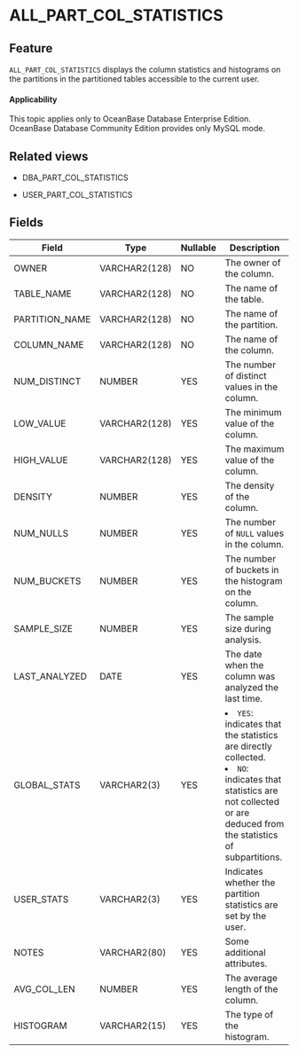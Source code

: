 ALL_PART_COL_STATISTICS
============================================

Feature
--------------------

`ALL_PART_COL_STATISTICS` displays the column statistics and histograms on the partitions in the partitioned tables accessible to the current user.

<main id="notice" >
    <h4>Applicability</h4>
    <p>This topic applies only to OceanBase Database Enterprise Edition. OceanBase Database Community Edition provides only MySQL mode. </p>
  </main>

Related views
----------------------

* DBA_PART_COL_STATISTICS



* USER_PART_COL_STATISTICS






Fields
----------------------



| Field          | **Type**      | **Nullable** | **Description**                                                                                                                                                                  |
|----------------|---------------|--------------|----------------------------------------------------------------------------------------------------------------------------------------------------------------------------------|
| OWNER          | VARCHAR2(128) | NO           | The owner of the column.                                                                                                                                                         |
| TABLE_NAME     | VARCHAR2(128) | NO           | The name of the table.                                                                                                                                                           |
| PARTITION_NAME | VARCHAR2(128) | NO           | The name of the partition.                                                                                                                                                       |
| COLUMN_NAME    | VARCHAR2(128) | NO           | The name of the column.                                                                                                                                                          |
| NUM_DISTINCT   | NUMBER        | YES          | The number of distinct values in the column.                                                                                                                                     |
| LOW_VALUE      | VARCHAR2(128) | YES          | The minimum value of the column.                                                                                                                                                 |
| HIGH_VALUE     | VARCHAR2(128) | YES          | The maximum value of the column.                                                                                                                                                 |
| DENSITY        | NUMBER        | YES          | The density of the column.                                                                                                                                                       |
| NUM_NULLS      | NUMBER        | YES          | The number of `NULL` values in the column.                                                                                                                                       |
| NUM_BUCKETS    | NUMBER        | YES          | The number of buckets in the histogram on the column.                                                                                                                            |
| SAMPLE_SIZE    | NUMBER        | YES          | The sample size during analysis.                                                                                                                                                 |
| LAST_ANALYZED  | DATE          | YES          | The date when the column was analyzed the last time.                                                                                                                             |
| GLOBAL_STATS   | VARCHAR2(3)   | YES          | <li> `YES`: indicates that the statistics are directly collected.    <li> `NO`: indicates that statistics are not collected or are deduced from the statistics of subpartitions. |
| USER_STATS     | VARCHAR2(3)   | YES          | Indicates whether the partition statistics are set by the user.                                                                                                                  |
| NOTES          | VARCHAR2(80)  | YES          | Some additional attributes.                                                                                                                                                      |
| AVG_COL_LEN    | NUMBER        | YES          | The average length of the column.                                                                                                                                                |
| HISTOGRAM      | VARCHAR2(15)  | YES          | The type of the histogram.                                                                                                                                                       |


